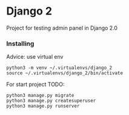 # Django 2

Project for testing admin panel in Django 2.0

### Installing

Advice: use virtual env

```
python3 -m venv ~/.virtualenvs/django_2
source ~/.virtualenvs/django_2/bin/activate
```

For start project TODO:

```
python3 manage.py migrate
python3 manage.py createsuperuser
python3 manage.py runserver
```

